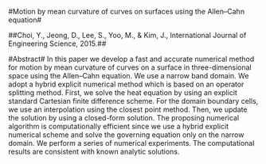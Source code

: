 #Motion by mean curvature of curves on surfaces using the Allen–Cahn equation#

##Choi, Y., Jeong, D., Lee, S., Yoo, M., & Kim, J., International Journal of Engineering Science, 2015.##

#Abstract#
In this paper we develop a fast and accurate numerical method for motion by mean curvature of curves on a surface in three-dimensional space using the Allen–Cahn equation. We use a narrow band domain. We adopt a hybrid explicit numerical method which is based on an operator splitting method. First, we solve the heat equation by using an explicit standard Cartesian finite difference scheme. For the domain boundary cells, we use an interpolation using the closest point method. Then, we update the solution by using a closed-form solution. The proposing numerical algorithm is computationally efficient since we use a hybrid explicit numerical scheme and solve the governing equation only on the narrow domain. We perform a series of numerical experiments. The computational results are consistent with known analytic solutions.